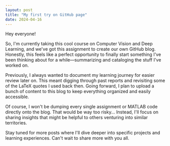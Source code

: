 ```yaml
---
layout: post
title: "My first try on GitHub page"
date: 2024-04-16
---
```

Hey everyone!  

So, I'm currently taking this cool course on Computer Vision and Deep Learning, and we've got this assignment to create our own GitHub blog. Honestly, this feels like a perfect opportunity to finally start something I've been thinking about for a while—summarizing and cataloging the stuff I've worked on.  

Previously, I always wanted to document my learning journey for easier review later on. This meant digging through past reports and revisiting some of the LaTeX quotes I used back then. Going forward, I plan to upload a bunch of content to this blog to keep everything organized and easily accessible.  

Of course, I won't be dumping every single assignment or MATLAB code directly onto the blog. That would be way too risky... Instead, I'll focus on sharing insights that might be helpful to others venturing into similar territories.  

Stay tuned for more posts where I'll dive deeper into specific projects and learning experiences. Can't wait to share more with you all.  



